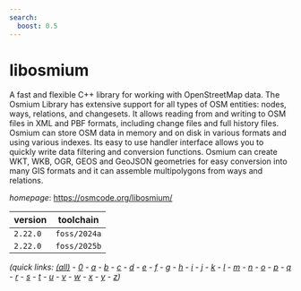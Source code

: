 ```yaml
---
search:
  boost: 0.5
---
```

# libosmium

A fast and flexible C++ library for working with OpenStreetMap data.  The Osmium Library has extensive support for all types of OSM entities:  nodes, ways, relations, and changesets.  It allows reading from and writing to OSM files in XML and PBF formats, including change files and full history files.  Osmium can store OSM data in memory and on disk in various formats and using various indexes.  Its easy to use handler interface allows you to quickly write data filtering and conversion functions.  Osmium can create WKT, WKB, OGR, GEOS and GeoJSON geometries for easy conversion into many GIS formats  and it can assemble multipolygons from ways and relations.

*homepage*: <https://osmcode.org/libosmium/>

version | toolchain
--------|----------
``2.22.0`` | ``foss/2024a``
``2.22.0`` | ``foss/2025b``


*(quick links: [(all)](../index.md) - [0](../0/index.md) - [a](../a/index.md) - [b](../b/index.md) - [c](../c/index.md) - [d](../d/index.md) - [e](../e/index.md) - [f](../f/index.md) - [g](../g/index.md) - [h](../h/index.md) - [i](../i/index.md) - [j](../j/index.md) - [k](../k/index.md) - [l](../l/index.md) - [m](../m/index.md) - [n](../n/index.md) - [o](../o/index.md) - [p](../p/index.md) - [q](../q/index.md) - [r](../r/index.md) - [s](../s/index.md) - [t](../t/index.md) - [u](../u/index.md) - [v](../v/index.md) - [w](../w/index.md) - [x](../x/index.md) - [y](../y/index.md) - [z](../z/index.md))*

